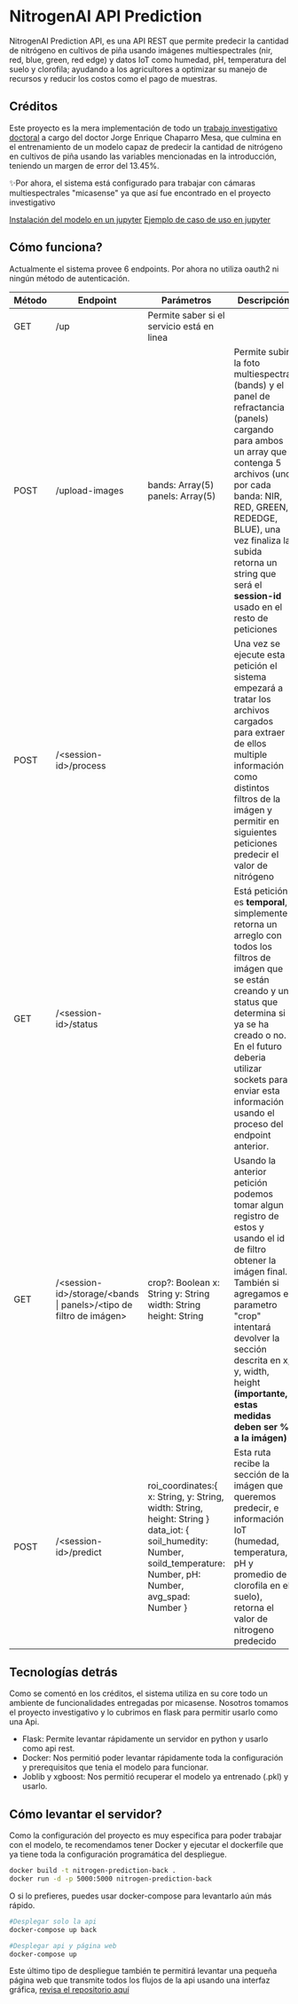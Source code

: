 # NitrogenAI API Prediction

NitrogenAI Prediction API, es una API REST que permite predecir la cantidad de nitrógeno en cultivos de piña usando imágenes multiespectrales (nir, red, blue, green, red edge) y datos IoT como humedad, pH, temperatura del suelo y clorofila; ayudando a los agricultores a optimizar su manejo de recursos y reducir los costos como el pago de muestras.

## Créditos

Este proyecto es la mera implementación de todo un [trabajo investigativo doctoral](https://scholar.google.com/citations?view_op=view_citation&hl=es&user=fZyJzlgAAAAJ&citation_for_view=fZyJzlgAAAAJ:W7OEmFMy1HYC) a cargo del doctor Jorge Enrique Chaparro Mesa, que culmina en el entrenamiento de un modelo capaz de predecir la cantidad de nitrógeno en cultivos de piña usando las variables mencionadas en la introducción, teniendo un margen de error del 13.45%.

✨Por ahora, el sistema está configurado para trabajar con cámaras multiespectrales "micasense" ya que así fue encontrado en el proyecto investigativo

[Instalación del modelo en un jupyter](/doc/setup.ipynb)
[Ejemplo de caso de uso en jupyter](/doc/setup.ipynb)

## Cómo funciona?

Actualmente el sistema provee 6 endpoints. Por ahora no utiliza oauth2 ni ningún método de autenticación.

| Método | Endpoint                                                            | Parámetros                                                                                                                                                                 | Descripción                                                                                                                                                                                                                                                                                         |
| ------ | ------------------------------------------------------------------- | -------------------------------------------------------------------------------------------------------------------------------------------------------------------------- | --------------------------------------------------------------------------------------------------------------------------------------------------------------------------------------------------------------------------------------------------------------------------------------------------- |
| GET    | /up                                                                 | Permite saber si el servicio está en linea                                                                                                                                 |
| POST   | /upload-images                                                      | bands: Array<File>(5) panels: Array<File>(5)                                                                                                                               | Permite subir la foto multiespectral (bands) y el panel de refractancia (panels) cargando para ambos un array que contenga 5 archivos (uno por cada banda: NIR, RED, GREEN, REDEDGE, BLUE), una vez finaliza la subida retorna un string que será el **session-id** usado en el resto de peticiones |
| POST   | /\<session-id>/process                                              |                                                                                                                                                                            | Una vez se ejecute esta petición el sistema empezará a tratar los archivos cargados para extraer de ellos multiple información como distintos filtros de la imágen y permitir en siguientes peticiones predecir el valor de nitrógeno                                                               |
| GET    | /\<session-id>/status                                               |                                                                                                                                                                            | Está petición es **temporal**, simplemente retorna un arreglo con todos los filtros de imágen que se están creando y un status que determina si ya se ha creado o no. En el futuro deberia utilizar sockets para enviar esta información usando el proceso del endpoint anterior.                   |
| GET    | /\<session-id>/storage/<bands \| panels>/<tipo de filtro de imágen> | crop?: Boolean x: String y: String width: String height: String                                                                                                            | Usando la anterior petición podemos tomar algun registro de estos y usando el id de filtro obtener la imágen final. También si agregamos el parametro "crop" intentará devolver la sección descrita en x, y, width, height **(importante, estas medidas deben ser % a la imágen)**                  |
| POST   | /\<session-id>/predict                                              | roi_coordinates:{ x: String, y: String, width: String, height: String } <br/> data_iot: { soil_humedity: Number, soild_temperature: Number, pH: Number, avg_spad: Number } | Esta ruta recibe la sección de la imágen que queremos predecir, e información IoT (humedad, temperatura, pH y promedio de clorofila en el suelo), retorna el valor de nitrogeno predecido                                                                                                           |

## Tecnologías detrás

Como se comentó en los créditos, el sistema utiliza en su core todo un ambiente de funcionalidades entregadas por micasense. Nosotros tomamos el proyecto investigativo y lo cubrimos en flask para permitir usarlo como una Api.

- Flask: Permite levantar rápidamente un servidor en python y usarlo como api rest.
- Docker: Nos permitió poder levantar rápidamente toda la configuración y prerequisitos que tenia el modelo para funcionar.
- Joblib y xgboost: Nos permitió recuperar el modelo ya entrenado (.pkl) y usarlo.

## Cómo levantar el servidor?

Como la configuración del proyecto es muy especifica para poder trabajar con el modelo, te recomendamos tener Docker y ejecutar el dockerfile que ya tiene toda la configuración programática del despliegue.

```sh
docker build -t nitrogen-prediction-back .
docker run -d -p 5000:5000 nitrogen-prediction-back
```

O si lo prefieres, puedes usar docker-compose para levantarlo aún más rápido.

```sh
#Desplegar solo la api
docker-compose up back

#Desplegar api y página web
docker-compose up
```

Este último tipo de despliegue también te permitirá levantar una pequeña página web que transmite todos los flujos de la api usando una interfaz gráfica, [revisa el repositorio aquí](https://github.com/rdzPedraos/NitrogenPrediction-front)
